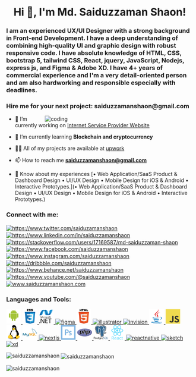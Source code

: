 <h1 align="center">Hi 👋, I'm Md. Saiduzzaman Shaon!</h1>
<h3> I am an experienced UX/UI Designer with a strong background in Front-end Development. I have a deep understanding of combining high-quality UI and graphic design with robust responsive code. I have absolute knowledge of HTML, CSS, bootstrap 5, tailwind CSS, React, jquery, JavaScript, Nodejs, express js, and Figma & Adobe XD. I have 4+ years of commercial experience and I'm a very detail-oriented person and am also hardworking and responsible especially with deadlines.
<h3>Hire me for your next project: saiduzzamanshaon@gmail.com</h3>
<img align="right"alt="coding" width="400" src="https://cdn.dribbble.com/users/782052/screenshots/9513831/4_ui_ux.gif" />

- 🔭 I’m currently working on [Internet Service Provider Website](https://www.behance.net/gallery/164639341/Internet-Service-Provider)

- 🌱 I’m currently learning **Blockchain and cryptocurrency**

- 👨‍💻 All of my projects are available at [upwork](https://www.upwork.com/freelancers/~01d30b55199925525d?p=1559209128354234368)

- 📫 How to reach me **saiduzzamanshaon@gmail.com**

- 📄 Know about my experiences [• Web Application/SaaS Product & Dashboard Design • UI/UX Design • Mobile Design for iOS & Android • Interactive Prototypes.](• Web Application/SaaS Product & Dashboard Design • UI/UX Design • Mobile Design for iOS & Android • Interactive Prototypes.)

<h3 align="left">Connect with me:</h3>
<p align="left">
<a href="https://twitter.com/https://www.twitter.com/saiduzamanshaon" target="blank"><img align="center" src="https://raw.githubusercontent.com/rahuldkjain/github-profile-readme-generator/master/src/images/icons/Social/twitter.svg" alt="https://www.twitter.com/saiduzamanshaon" height="30" width="40" /></a>
<a href="https://linkedin.com/in/https://www.linkedin.com/in/saiduzzamanshaon" target="blank"><img align="center" src="https://raw.githubusercontent.com/rahuldkjain/github-profile-readme-generator/master/src/images/icons/Social/linked-in-alt.svg" alt="https://www.linkedin.com/in/saiduzzamanshaon" height="30" width="40" /></a>
<a href="https://stackoverflow.com/users/https://stackoverflow.com/users/17169587/md-saiduzzaman-shaon" target="blank"><img align="center" src="https://raw.githubusercontent.com/rahuldkjain/github-profile-readme-generator/master/src/images/icons/Social/stack-overflow.svg" alt="https://stackoverflow.com/users/17169587/md-saiduzzaman-shaon" height="30" width="40" /></a>
<a href="https://fb.com/https://www.facebook.com/saiduzzamanshaon" target="blank"><img align="center" src="https://raw.githubusercontent.com/rahuldkjain/github-profile-readme-generator/master/src/images/icons/Social/facebook.svg" alt="https://www.facebook.com/saiduzzamanshaon" height="30" width="40" /></a>
<a href="https://instagram.com/https://www.instagram.com/saiduzzamanshaon" target="blank"><img align="center" src="https://raw.githubusercontent.com/rahuldkjain/github-profile-readme-generator/master/src/images/icons/Social/instagram.svg" alt="https://www.instagram.com/saiduzzamanshaon" height="30" width="40" /></a>
<a href="https://dribbble.com/https://dribbble.com/saiduzzamanshaon" target="blank"><img align="center" src="https://raw.githubusercontent.com/rahuldkjain/github-profile-readme-generator/master/src/images/icons/Social/dribbble.svg" alt="https://dribbble.com/saiduzzamanshaon" height="30" width="40" /></a>
<a href="https://www.behance.net/https://www.behance.net/saiduzzamanshaon" target="blank"><img align="center" src="https://raw.githubusercontent.com/rahuldkjain/github-profile-readme-generator/master/src/images/icons/Social/behance.svg" alt="https://www.behance.net/saiduzzamanshaon" height="30" width="40" /></a>
<a href="https://www.youtube.com/c/https://www.youtube.com/@saiduzzamanshaon" target="blank"><img align="center" src="https://raw.githubusercontent.com/rahuldkjain/github-profile-readme-generator/master/src/images/icons/Social/youtube.svg" alt="https://www.youtube.com/@saiduzzamanshaon" height="30" width="40" /></a>
<a href="/www.saiduzzamanshaon.com" target="blank"><img align="center" src="https://raw.githubusercontent.com/rahuldkjain/github-profile-readme-generator/master/src/images/icons/Social/rss.svg" alt="www.saiduzzamanshaon.com" height="30" width="40" /></a>
</p>

<h3 align="left">Languages and Tools:</h3>
<p align="left"> <a href="https://developer.android.com" target="_blank" rel="noreferrer"> <img src="https://raw.githubusercontent.com/devicons/devicon/master/icons/android/android-original-wordmark.svg" alt="android" width="40" height="40"/> </a> <a href="https://www.w3schools.com/css/" target="_blank" rel="noreferrer"> <img src="https://raw.githubusercontent.com/devicons/devicon/master/icons/css3/css3-original-wordmark.svg" alt="css3" width="40" height="40"/> </a> <a href="https://dotnet.microsoft.com/" target="_blank" rel="noreferrer"> <img src="https://raw.githubusercontent.com/devicons/devicon/master/icons/dot-net/dot-net-original-wordmark.svg" alt="dotnet" width="40" height="40"/> </a> <a href="https://www.figma.com/" target="_blank" rel="noreferrer"> <img src="https://www.vectorlogo.zone/logos/figma/figma-icon.svg" alt="figma" width="40" height="40"/> </a> <a href="https://www.w3.org/html/" target="_blank" rel="noreferrer"> <img src="https://raw.githubusercontent.com/devicons/devicon/master/icons/html5/html5-original-wordmark.svg" alt="html5" width="40" height="40"/> </a> <a href="https://www.adobe.com/in/products/illustrator.html" target="_blank" rel="noreferrer"> <img src="https://www.vectorlogo.zone/logos/adobe_illustrator/adobe_illustrator-icon.svg" alt="illustrator" width="40" height="40"/> </a> <a href="https://www.invisionapp.com/" target="_blank" rel="noreferrer"> <img src="https://www.vectorlogo.zone/logos/invisionapp/invisionapp-icon.svg" alt="invision" width="40" height="40"/> </a> <a href="https://www.java.com" target="_blank" rel="noreferrer"> <img src="https://raw.githubusercontent.com/devicons/devicon/master/icons/java/java-original.svg" alt="java" width="40" height="40"/> </a> <a href="https://developer.mozilla.org/en-US/docs/Web/JavaScript" target="_blank" rel="noreferrer"> <img src="https://raw.githubusercontent.com/devicons/devicon/master/icons/javascript/javascript-original.svg" alt="javascript" width="40" height="40"/> </a> <a href="https://www.linux.org/" target="_blank" rel="noreferrer"> <img src="https://raw.githubusercontent.com/devicons/devicon/master/icons/linux/linux-original.svg" alt="linux" width="40" height="40"/> </a> <a href="https://www.mysql.com/" target="_blank" rel="noreferrer"> <img src="https://raw.githubusercontent.com/devicons/devicon/master/icons/mysql/mysql-original-wordmark.svg" alt="mysql" width="40" height="40"/> </a> <a href="https://nextjs.org/" target="_blank" rel="noreferrer"> <img src="https://cdn.worldvectorlogo.com/logos/nextjs-2.svg" alt="nextjs" width="40" height="40"/> </a> <a href="https://www.photoshop.com/en" target="_blank" rel="noreferrer"> <img src="https://raw.githubusercontent.com/devicons/devicon/master/icons/photoshop/photoshop-line.svg" alt="photoshop" width="40" height="40"/> </a> <a href="https://www.php.net" target="_blank" rel="noreferrer"> <img src="https://raw.githubusercontent.com/devicons/devicon/master/icons/php/php-original.svg" alt="php" width="40" height="40"/> </a> <a href="https://www.postgresql.org" target="_blank" rel="noreferrer"> <img src="https://raw.githubusercontent.com/devicons/devicon/master/icons/postgresql/postgresql-original-wordmark.svg" alt="postgresql" width="40" height="40"/> </a> <a href="https://reactjs.org/" target="_blank" rel="noreferrer"> <img src="https://raw.githubusercontent.com/devicons/devicon/master/icons/react/react-original-wordmark.svg" alt="react" width="40" height="40"/> </a> <a href="https://reactnative.dev/" target="_blank" rel="noreferrer"> <img src="https://reactnative.dev/img/header_logo.svg" alt="reactnative" width="40" height="40"/> </a> <a href="https://www.sketch.com/" target="_blank" rel="noreferrer"> <img src="https://www.vectorlogo.zone/logos/sketchapp/sketchapp-icon.svg" alt="sketch" width="40" height="40"/> </a> <a href="https://www.adobe.com/products/xd.html" target="_blank" rel="noreferrer"> <img src="https://cdn.worldvectorlogo.com/logos/adobe-xd.svg" alt="xd" width="40" height="40"/> </a> </p>

<p><img align="left" src="https://github-readme-stats.vercel.app/api/top-langs?username=saiduzzamanshaon&show_icons=true&locale=en&layout=compact" alt="saiduzzamanshaon" /></p>

<p>&nbsp;<img align="center" src="https://github-readme-stats.vercel.app/api?username=saiduzzamanshaon&show_icons=true&locale=en" alt="saiduzzamanshaon" /></p>

<p><img align="center" src="https://github-readme-streak-stats.herokuapp.com/?user=saiduzzamanshaon&" alt="saiduzzamanshaon" /></p>
